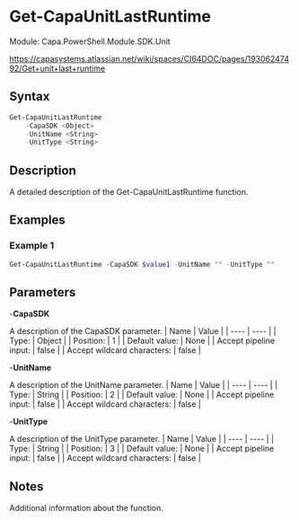 # Get-CapaUnitLastRuntime
Module: Capa.PowerShell.Module.SDK.Unit

https://capasystems.atlassian.net/wiki/spaces/CI64DOC/pages/19306247492/Get+unit+last+runtime

## Syntax

```powershell
Get-CapaUnitLastRuntime
	-CapaSDK <Object>
	-UnitName <String>
	-UnitType <String>
```

## Description

A detailed description of the Get-CapaUnitLastRuntime function.

## Examples

### Example 1
```powershell
Get-CapaUnitLastRuntime -CapaSDK $value1 -UnitName "" -UnitType ""
```
    

## Parameters

-**CapaSDK**

A description of the CapaSDK parameter.
| Name | Value |
| ---- | ---- |
| Type: | Object |
| Position: | 1 | 
| Default value: | None | 
| Accept pipeline input: | false | 
| Accept wildcard characters: | false | 

-**UnitName**

A description of the UnitName parameter.
| Name | Value |
| ---- | ---- |
| Type: | String |
| Position: | 2 | 
| Default value: | None | 
| Accept pipeline input: | false | 
| Accept wildcard characters: | false | 

-**UnitType**

A description of the UnitType parameter.
| Name | Value |
| ---- | ---- |
| Type: | String |
| Position: | 3 | 
| Default value: | None | 
| Accept pipeline input: | false | 
| Accept wildcard characters: | false | 


## Notes

Additional information about the function.
